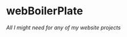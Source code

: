 <link rel="stylesheet" href="/styles.css">

# webBoilerPlate
_All I might need for any of my website projects_
